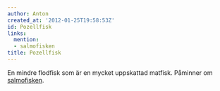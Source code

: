 ```yaml
---
author: Anton
created_at: '2012-01-25T19:58:53Z'
id: Pozellfisk
links:
  mention:
  - salmofisken
title: Pozellfisk
---
```


En mindre flodfisk som är en mycket uppskattad matfisk. Påminner om [salmofisken].

  [salmofisken]: salmofisken
